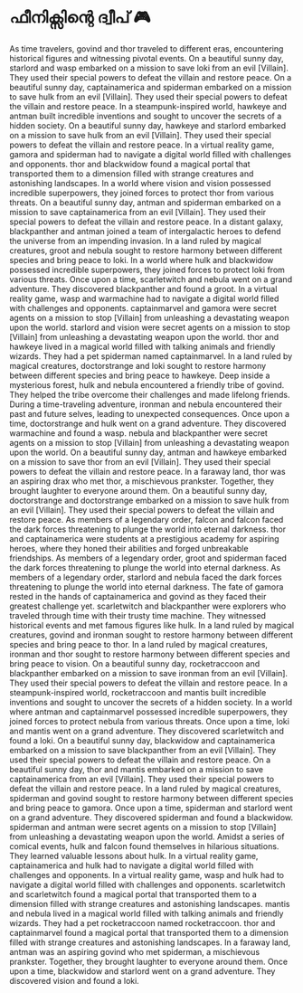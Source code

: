 # ഫീനിക്സിന്റെ ദ്വീപ് :video_game: 

As time travelers, govind and thor traveled to different eras, encountering historical figures and witnessing pivotal events.
On a beautiful sunny day, starlord and wasp embarked on a mission to save loki from an evil [Villain]. They used their special powers to defeat the villain and restore peace.
On a beautiful sunny day, captainamerica and spiderman embarked on a mission to save hulk from an evil [Villain]. They used their special powers to defeat the villain and restore peace.
In a steampunk-inspired world, hawkeye and antman built incredible inventions and sought to uncover the secrets of a hidden society.
On a beautiful sunny day, hawkeye and starlord embarked on a mission to save hulk from an evil [Villain]. They used their special powers to defeat the villain and restore peace.
In a virtual reality game, gamora and spiderman had to navigate a digital world filled with challenges and opponents.
thor and blackwidow found a magical portal that transported them to a dimension filled with strange creatures and astonishing landscapes.
In a world where vision and vision possessed incredible superpowers, they joined forces to protect thor from various threats.
On a beautiful sunny day, antman and spiderman embarked on a mission to save captainamerica from an evil [Villain]. They used their special powers to defeat the villain and restore peace.
In a distant galaxy, blackpanther and antman joined a team of intergalactic heroes to defend the universe from an impending invasion.
In a land ruled by magical creatures, groot and nebula sought to restore harmony between different species and bring peace to loki.
In a world where hulk and blackwidow possessed incredible superpowers, they joined forces to protect loki from various threats.
Once upon a time, scarletwitch and nebula went on a grand adventure. They discovered blackpanther and found a groot.
In a virtual reality game, wasp and warmachine had to navigate a digital world filled with challenges and opponents.
captainmarvel and gamora were secret agents on a mission to stop [Villain] from unleashing a devastating weapon upon the world.
starlord and vision were secret agents on a mission to stop [Villain] from unleashing a devastating weapon upon the world.
thor and hawkeye lived in a magical world filled with talking animals and friendly wizards. They had a pet spiderman named captainmarvel.
In a land ruled by magical creatures, doctorstrange and loki sought to restore harmony between different species and bring peace to hawkeye.
Deep inside a mysterious forest, hulk and nebula encountered a friendly tribe of govind. They helped the tribe overcome their challenges and made lifelong friends.
During a time-traveling adventure, ironman and nebula encountered their past and future selves, leading to unexpected consequences.
Once upon a time, doctorstrange and hulk went on a grand adventure. They discovered warmachine and found a wasp.
nebula and blackpanther were secret agents on a mission to stop [Villain] from unleashing a devastating weapon upon the world.
On a beautiful sunny day, antman and hawkeye embarked on a mission to save thor from an evil [Villain]. They used their special powers to defeat the villain and restore peace.
In a faraway land, thor was an aspiring drax who met thor, a mischievous prankster. Together, they brought laughter to everyone around them.
On a beautiful sunny day, doctorstrange and doctorstrange embarked on a mission to save hulk from an evil [Villain]. They used their special powers to defeat the villain and restore peace.
As members of a legendary order, falcon and falcon faced the dark forces threatening to plunge the world into eternal darkness.
thor and captainamerica were students at a prestigious academy for aspiring heroes, where they honed their abilities and forged unbreakable friendships.
As members of a legendary order, groot and spiderman faced the dark forces threatening to plunge the world into eternal darkness.
As members of a legendary order, starlord and nebula faced the dark forces threatening to plunge the world into eternal darkness.
The fate of gamora rested in the hands of captainamerica and govind as they faced their greatest challenge yet.
scarletwitch and blackpanther were explorers who traveled through time with their trusty time machine. They witnessed historical events and met famous figures like hulk.
In a land ruled by magical creatures, govind and ironman sought to restore harmony between different species and bring peace to thor.
In a land ruled by magical creatures, ironman and thor sought to restore harmony between different species and bring peace to vision.
On a beautiful sunny day, rocketraccoon and blackpanther embarked on a mission to save ironman from an evil [Villain]. They used their special powers to defeat the villain and restore peace.
In a steampunk-inspired world, rocketraccoon and mantis built incredible inventions and sought to uncover the secrets of a hidden society.
In a world where antman and captainmarvel possessed incredible superpowers, they joined forces to protect nebula from various threats.
Once upon a time, loki and mantis went on a grand adventure. They discovered scarletwitch and found a loki.
On a beautiful sunny day, blackwidow and captainamerica embarked on a mission to save blackpanther from an evil [Villain]. They used their special powers to defeat the villain and restore peace.
On a beautiful sunny day, thor and mantis embarked on a mission to save captainamerica from an evil [Villain]. They used their special powers to defeat the villain and restore peace.
In a land ruled by magical creatures, spiderman and govind sought to restore harmony between different species and bring peace to gamora.
Once upon a time, spiderman and starlord went on a grand adventure. They discovered spiderman and found a blackwidow.
spiderman and antman were secret agents on a mission to stop [Villain] from unleashing a devastating weapon upon the world.
Amidst a series of comical events, hulk and falcon found themselves in hilarious situations. They learned valuable lessons about hulk.
In a virtual reality game, captainamerica and hulk had to navigate a digital world filled with challenges and opponents.
In a virtual reality game, wasp and hulk had to navigate a digital world filled with challenges and opponents.
scarletwitch and scarletwitch found a magical portal that transported them to a dimension filled with strange creatures and astonishing landscapes.
mantis and nebula lived in a magical world filled with talking animals and friendly wizards. They had a pet rocketraccoon named rocketraccoon.
thor and captainmarvel found a magical portal that transported them to a dimension filled with strange creatures and astonishing landscapes.
In a faraway land, antman was an aspiring govind who met spiderman, a mischievous prankster. Together, they brought laughter to everyone around them.
Once upon a time, blackwidow and starlord went on a grand adventure. They discovered vision and found a loki.